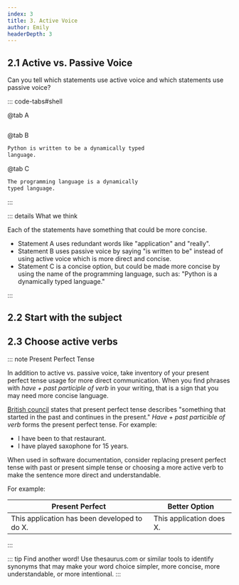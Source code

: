 ```yaml
---
index: 3
title: 3. Active Voice
author: Emily
headerDepth: 3
---
```


## 2.1 Active vs. Passive Voice

Can you tell which statements use active voice and which statements use passive voice?

::: code-tabs#shell

@tab A

```sh

```
@tab B
```sh
Python is written to be a dynamically typed 
language.
```
@tab C
```sh
The programming language is a dynamically 
typed language.
```
:::

<!-- ::: -->

::: details What we think

Each of the statements have something that could be more concise. 
- Statement A uses redundant words like "application" and "really". 
- Statement B uses passive voice by saying "is written to be" instead of using active voice which is more direct and concise.
- Statement C is a concise option, but could be made more concise by using the name of the programming language, such as: "Python is a dynamically typed language."

:::

## 2.2 Start with the subject

## 2.3 Choose active verbs

::: note Present Perfect Tense

In addition to active vs. passive voice, take inventory of your present perfect tense usage for more direct communication. When you find phrases with _have + past participle of verb_ in your writing, that is a sign that you may need more concise language.

[British council](https://learnenglish.britishcouncil.org/grammar/english-grammar-reference/present-perfect) states that present perfect tense describes "something that started in the past and continues in the present." _Have + past particible of verb_ forms the present perfect tense. For example: 
- I have been to that restaurant.
- I have played saxophone for 15 years.

When used in software documentation, consider replacing present perfect tense with past or present simple tense or choosing a more active verb to make the sentence more direct and understandable.

For example:

| Present Perfect | Better Option |
| ---- | ---- |
| This application has been developed to do X.  | This application does X. |

:::


::: tip Find another word!
Use thesaurus.com or similar tools to identify synonyms that may make your word choice simpler, more concise, more understandable, or more intentional.
:::